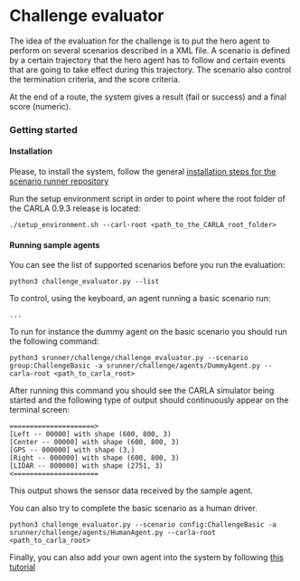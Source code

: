 Challenge evaluator
=================


The idea of the evaluation for the challenge is to put 
 the hero agent to perform on several scenarios described in a XML file.
 A scenario is defined by a certain trajectory that the hero
  agent has to follow  and certain events 
 that are going to take effect during this trajectory.
 The scenario also control the termination criteria, and the
 score criteria.
 
 At the end of a route, the system gives a result (fail or success)
 and a final score (numeric).


### Getting started



#### Installation

Please, to install the system, follow the general [installation steps for 
the scenario runner repository](getting_started.md/#install_prerequisites)


Run the setup environment script in order to point where the root folder of
 the CARLA 0.9.3 release is located:

    ./setup_environment.sh --carl-root <path_to_the_CARLA_root_folder>


#### Running sample agents

You can see the list of supported scenarios before you run the evaluation:

    python3 challenge_evaluator.py --list
 

To control, using the keyboard, an agent running a basic scenario run:

    ...

To run for instance the dummy agent on the basic scenario you should
run the following command: 


    python3 srunner/challenge/challenge_evaluator.py --scenario group:ChallengeBasic -a srunner/challenge/agents/DummyAgent.py --carla-root <path_to_carla_root>



After running this command you should see the CARLA simulator being started
and the following type of output should continuously  appear on the terminal screen:

    =====================>
    [Left -- 00000] with shape (600, 800, 3)
    [Center -- 00000] with shape (600, 800, 3)
    [GPS -- 000000] with shape (3,)
    [Right -- 000000] with shape (600, 800, 3)
    [LIDAR -- 000000] with shape (2751, 3)
    <=====================

This output shows the sensor data received by the sample agent.


You can also try to complete the basic scenario as a human driver.


    python3 challenge_evaluator.py --scenario config:ChallengeBasic -a srunner/challenge/agents/HumanAgent.py --carla-root <path_to_carla_root>



Finally, you can also add your own agent into the system by following [this tutorial](Docs/agent_evaluation.md)




